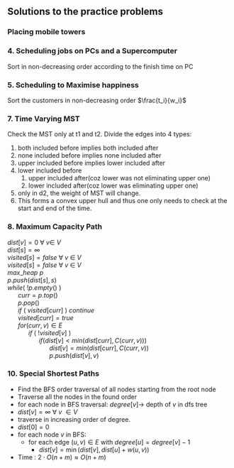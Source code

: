 ## Solutions to the practice problems

### Placing mobile towers

### 4. Scheduling jobs on PCs and a Supercomputer
Sort in non-decreasing order according to the finish time on PC

### 5. Scheduling to Maximise happiness
Sort the customers in non-decreasing order $\frac{t_i}{w_i}$

### 7. Time Varying MST
Check the MST only at t1 and t2. Divide the edges into 4 types: 
1. both included before implies both included after
2. none included before implies none included after
3. upper included before implies lower included after
4. lower included before 
    1. upper included after(coz lower was not eliminating upper one)
    2. lower included after(coz lower was eliminating upper one)
5. only in d2, the weight of MST will change.
6. This forms a convex upper hull and thus one only needs to check at the start and end of the time.

### 8. Maximum Capacity Path
$dist[v] = 0\ \forall\ v \in\ V$ <br>
$dist[s] = \infty$ <br>
$visited[s] = false\ \forall\ v\ \in\ V$ <br>
$visited[s] = false\ \forall\ v\ \in\ V$ <br>
$max\_ heap\ p$ <br>
$p.push(dist[s], s)$ <br>
$while(\ !p.empty()\ )$ <br>
$\ \ \ \ \ \ curr = p.top()$ <br>
$\ \ \ \ \ \ p.pop()$ <br>
$\ \ \ \ \ \ if\ (\ visited[curr]\ )\ continue$ <br>
$\ \ \ \ \ \ visited[curr] = true$ <br>
$\ \ \ \ \ \ for(curr, v) \in E$ <br>
$\ \ \ \ \ \ \ \ \ \ \ \ if\ (\ !visited[v]\ )$ <br>
$\ \ \ \ \ \ \ \ \ \ \ \ \ \ \ \ \ \ if(dist[v] < min (dist[curr], C(curr, v)))$ <br>
$\ \ \ \ \ \ \ \ \ \ \ \ \ \ \ \ \ \ \ \ \ \ \ \ dist[v] = min(dist[curr], C(curr, v))$ <br>
$\ \ \ \ \ \ \ \ \ \ \ \ \ \ \ \ \ \ \ \ \ \ \ \ p.push(dist[v], v)$ <br>
<!-- $\ \ \ \ \ \ \ \ \ \ \ \ \ \ \ \ \ \ \}$ <br>
$\ \ \ \ \ \ \ \ \ \ \ \ \}$ <br>
$\ \ \ \ \ \ \}$ <br>
$\}$ <br> -->

### 10. Special Shortest Paths
- Find the BFS order traversal of all nodes starting from the root node
- Traverse all the nodes in the found order
- for each node in BFS traversal: $degree[v] \rightarrow$ depth of $v$ in dfs tree
- $dist[v] = \infty\ \forall\ v\ \in V$  
- traverse in increasing order of degree.
- $dist[0] = 0$
- for each node $v$ in BFS:
    - for each edge $(u, v) \in E$ with $degree[u] = degree[v] - 1$
        - $dist[v] = \min(dist[v], dist[u] + w(u, v))$
- Time : $2\cdot O(n+m) \approx O(n+m)$